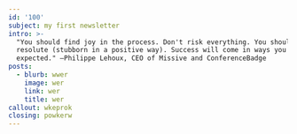 ```yaml
---
id: '100'
subject: my first newsletter
intro: >-
  "You should find joy in the process. Don't risk everything. You should be
  resolute (stubborn in a positive way). Success will come in ways you never
  expected." —Philippe Lehoux, CEO of Missive and ConferenceBadge
posts:
  - blurb: wwer
    image: wer
    link: wer
    title: wer
callout: wkeprok
closing: powkerw
---
```


